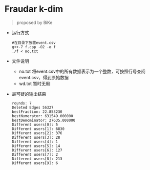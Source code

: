 # Fraudar k-dim

> proposed by BiKe



- 运行方式

  ```shell
  #在目录下放置event.csv
  g++-7 f.cpp -O2 -o f
  ./f < no.txt 
  ```

- 文件说明

  - no.txt  将event.csv中的所有数据表示为一个整数，可按照行号查阅event.csv，得到原始数据
  - wd.txt 暂时无用

- 最可疑的输出结果

  ```
  rounds: 7
  Deleted Edges 56327
  bestFraction: 22.853230
  bestNumerator: 631549.000000
  bestDenominator: 27635.000000
  Different users[0]: 5
  Different users[1]: 6830
  Different users[2]: 376
  Different users[3]: 28
  Different users[4]: 1
  Different users[5]: 14
  Different users[6]: 127
  Different users[7]: 2
  Different users[8]: 213
  Different users[9]: 6
  ```
